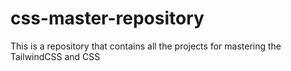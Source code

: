 # css-master-repository
This is a repository that contains all the projects for mastering the TailwindCSS and CSS
